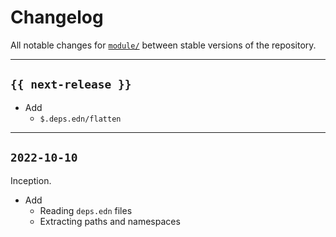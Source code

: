 # Changelog

All notable changes for [`module/`](../deps.edn) between stable versions of the
repository.


---


## `{{ next-release }}`

- Add
    - `$.deps.edn/flatten`

---


## `2022-10-10`

Inception.

- Add
    - Reading `deps.edn` files
    - Extracting paths and namespaces
